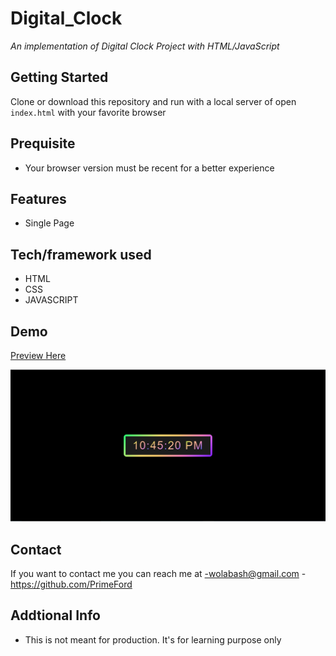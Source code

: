 # Digital_Clock

_An implementation of Digital Clock Project with HTML/JavaScript_

## Getting Started

Clone or download this repository and run with a local server of open `index.html` with your favorite browser

## Prequisite

- Your browser version must be recent for a better experience

## Features

- Single Page

## Tech/framework used

- HTML
- CSS
- JAVASCRIPT

## Demo

[Preview Here](https://prismatic-klepon-a7e340.netlify.app)

![screenshot](./media/snip.png)

## Contact

If you want to contact me you can reach me at
-wolabash@gmail.com -https://github.com/PrimeFord

## Addtional Info

- This is not meant for production. It's for learning purpose only
